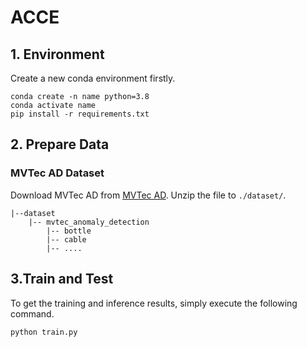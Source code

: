 # ACCE


## 1. Environment
Create a new conda environment firstly.
```
conda create -n name python=3.8
conda activate name
pip install -r requirements.txt
```

## 2. Prepare Data
###  MVTec AD Dataset
Download MVTec AD from [MVTec AD](https://www.mvtec.com/company/research/datasets/mvtec-ad/). 
Unzip the file to `./dataset/`.
```
|--dataset
    |-- mvtec_anomaly_detection
        |-- bottle
        |-- cable
        |-- ....
```


## 3.Train and Test
To get the training and inference results, simply execute the following command.
```
python train.py
```
